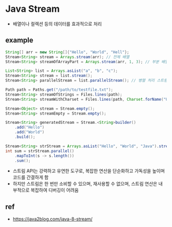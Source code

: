 # Java Stream
- 배열이나 컬렉션 등의 데이터를 효과적으로 처리

## example

```java
String[] arr = new String[]{"Hello", "World", "Hell"};
Stream<String> stream = Arrays.stream(arr); // 전체 배열
Stream<String> streamOfArrayPart = Arrays.stream(arr, 1, 3); // 부분 배열
```

```java
List<String> list = Arrays.asList("a", "b", "c");
Stream<String> stream = list.stream();
Stream<String> parallelStream = list.parallelStream(); // 병렬 처리 스트림
```

```java
Path path = Paths.get("/path/to/testfile.txt");
Stream<String> streamOfStrings = Files.lines(path);
Stream<String> streamWithCharset = Files.lines(path, Charset.forName("UTF-8"));
```

```java
Stream<Object> stream = Stream.empty();
Stream<String> streamEmpty = Stream.empty();
```

```java
Stream<String> generatedStream = Stream.<String>builder()
    .add("Hello")
    .add("World")
    .build();
```

```java
Stream<String> strStream = Arrays.asList("Hello", "World", "Java").stream();
int sum = strStream.parallel()
    .mapToInt(s -> s.length())
    .sum();
```

- 스트림 API는 강력하고 유연한 도구로, 복잡한 연산을 단순화하고 가독성을 높이며 코드를 간결하게 함
- 하지만 스트림은 한 번만 소비할 수 있으며, 재사용할 수 없으며, 스트림 연산은 내부적으로 복잡하여 디버깅이 어려움

## ref
- https://java2blog.com/java-8-stream/
